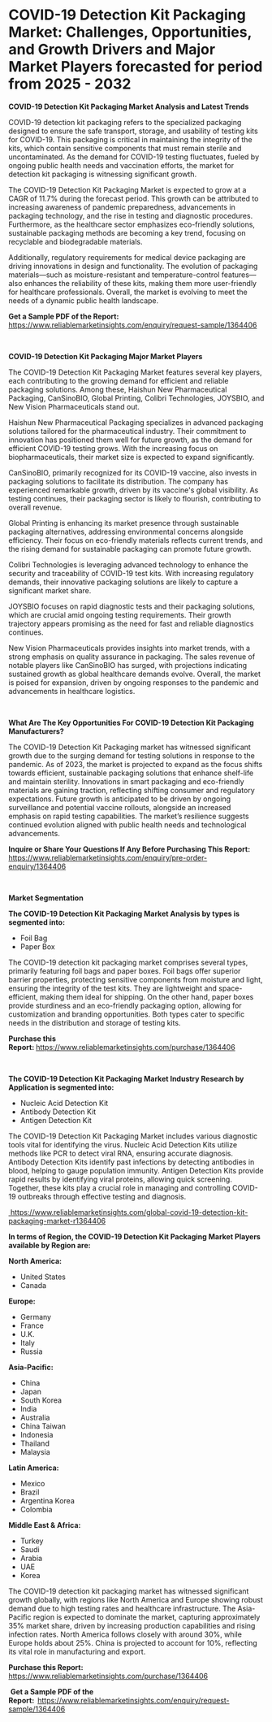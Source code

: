 <p><h1>COVID-19 Detection Kit Packaging Market: Challenges, Opportunities, and Growth Drivers and Major Market Players forecasted for period from 2025 - 2032</h1></p><p><strong>COVID-19 Detection Kit Packaging Market Analysis and Latest Trends</strong></p>
<p><p>COVID-19 detection kit packaging refers to the specialized packaging designed to ensure the safe transport, storage, and usability of testing kits for COVID-19. This packaging is critical in maintaining the integrity of the kits, which contain sensitive components that must remain sterile and uncontaminated. As the demand for COVID-19 testing fluctuates, fueled by ongoing public health needs and vaccination efforts, the market for detection kit packaging is witnessing significant growth.</p><p>The COVID-19 Detection Kit Packaging Market is expected to grow at a CAGR of 11.7% during the forecast period. This growth can be attributed to increasing awareness of pandemic preparedness, advancements in packaging technology, and the rise in testing and diagnostic procedures. Furthermore, as the healthcare sector emphasizes eco-friendly solutions, sustainable packaging methods are becoming a key trend, focusing on recyclable and biodegradable materials.</p><p>Additionally, regulatory requirements for medical device packaging are driving innovations in design and functionality. The evolution of packaging materials—such as moisture-resistant and temperature-control features—also enhances the reliability of these kits, making them more user-friendly for healthcare professionals. Overall, the market is evolving to meet the needs of a dynamic public health landscape.</p></p>
<p><strong>Get a Sample PDF of the Report:&nbsp;</strong> <a href="https://www.reliablemarketinsights.com/enquiry/request-sample/1364406?utm_campaign=3699&utm_medium=2&utm_source=Github&utm_content=ia&utm_term=19042025&utm_id=covid-19-detection-kit-packaging">https://www.reliablemarketinsights.com/enquiry/request-sample/1364406</a></p>
<p>&nbsp;</p>
<p><strong>COVID-19 Detection Kit Packaging Major Market Players</strong></p>
<p><p>The COVID-19 Detection Kit Packaging Market features several key players, each contributing to the growing demand for efficient and reliable packaging solutions. Among these, Haishun New Pharmaceutical Packaging, CanSinoBIO, Global Printing, Colibri Technologies, JOYSBIO, and New Vision Pharmaceuticals stand out.</p><p>Haishun New Pharmaceutical Packaging specializes in advanced packaging solutions tailored for the pharmaceutical industry. Their commitment to innovation has positioned them well for future growth, as the demand for efficient COVID-19 testing grows. With the increasing focus on biopharmaceuticals, their market size is expected to expand significantly.</p><p>CanSinoBIO, primarily recognized for its COVID-19 vaccine, also invests in packaging solutions to facilitate its distribution. The company has experienced remarkable growth, driven by its vaccine's global visibility. As testing continues, their packaging sector is likely to flourish, contributing to overall revenue.</p><p>Global Printing is enhancing its market presence through sustainable packaging alternatives, addressing environmental concerns alongside efficiency. Their focus on eco-friendly materials reflects current trends, and the rising demand for sustainable packaging can promote future growth.</p><p>Colibri Technologies is leveraging advanced technology to enhance the security and traceability of COVID-19 test kits. With increasing regulatory demands, their innovative packaging solutions are likely to capture a significant market share.</p><p>JOYSBIO focuses on rapid diagnostic tests and their packaging solutions, which are crucial amid ongoing testing requirements. Their growth trajectory appears promising as the need for fast and reliable diagnostics continues.</p><p>New Vision Pharmaceuticals provides insights into market trends, with a strong emphasis on quality assurance in packaging. The sales revenue of notable players like CanSinoBIO has surged, with projections indicating sustained growth as global healthcare demands evolve. Overall, the market is poised for expansion, driven by ongoing responses to the pandemic and advancements in healthcare logistics.</p></p>
<p>&nbsp;</p>
<p><strong>What Are The Key Opportunities For COVID-19 Detection Kit Packaging Manufacturers?</strong></p>
<p><p>The COVID-19 Detection Kit Packaging market has witnessed significant growth due to the surging demand for testing solutions in response to the pandemic. As of 2023, the market is projected to expand as the focus shifts towards efficient, sustainable packaging solutions that enhance shelf-life and maintain sterility. Innovations in smart packaging and eco-friendly materials are gaining traction, reflecting shifting consumer and regulatory expectations. Future growth is anticipated to be driven by ongoing surveillance and potential vaccine rollouts, alongside an increased emphasis on rapid testing capabilities. The market’s resilience suggests continued evolution aligned with public health needs and technological advancements.</p></p>
<p><strong>Inquire or Share Your Questions If Any Before Purchasing This Report:</strong> <a href="https://www.reliablemarketinsights.com/enquiry/pre-order-enquiry/1364406?utm_campaign=3699&utm_medium=2&utm_source=Github&utm_content=ia&utm_term=19042025&utm_id=covid-19-detection-kit-packaging">https://www.reliablemarketinsights.com/enquiry/pre-order-enquiry/1364406</a></p>
<p>&nbsp;</p>
<p><strong>Market Segmentation</strong></p>
<p><strong>The COVID-19 Detection Kit Packaging Market Analysis by types is segmented into:</strong></p>
<p><ul><li>Foil Bag</li><li>Paper Box</li></ul></p>
<p><p>The COVID-19 detection kit packaging market comprises several types, primarily featuring foil bags and paper boxes. Foil bags offer superior barrier properties, protecting sensitive components from moisture and light, ensuring the integrity of the test kits. They are lightweight and space-efficient, making them ideal for shipping. On the other hand, paper boxes provide sturdiness and an eco-friendly packaging option, allowing for customization and branding opportunities. Both types cater to specific needs in the distribution and storage of testing kits.</p></p>
<p><strong>Purchase this Report:&nbsp;</strong><a href="https://www.reliablemarketinsights.com/purchase/1364406?utm_campaign=3699&utm_medium=2&utm_source=Github&utm_content=ia&utm_term=19042025&utm_id=covid-19-detection-kit-packaging">https://www.reliablemarketinsights.com/purchase/1364406</a></p>
<p>&nbsp;</p>
<p><strong>The COVID-19 Detection Kit Packaging Market Industry Research by Application is segmented into:</strong></p>
<p><ul><li>Nucleic Acid Detection Kit</li><li>Antibody Detection Kit</li><li>Antigen Detection Kit</li></ul></p>
<p><p>The COVID-19 Detection Kit Packaging Market includes various diagnostic tools vital for identifying the virus. Nucleic Acid Detection Kits utilize methods like PCR to detect viral RNA, ensuring accurate diagnosis. Antibody Detection Kits identify past infections by detecting antibodies in blood, helping to gauge population immunity. Antigen Detection Kits provide rapid results by identifying viral proteins, allowing quick screening. Together, these kits play a crucial role in managing and controlling COVID-19 outbreaks through effective testing and diagnosis.</p></p>
<p><a href="https://www.reliablemarketinsights.com/global-covid-19-detection-kit-packaging-market-r1364406?utm_campaign=3699&utm_medium=2&utm_source=Github&utm_content=ia&utm_term=19042025&utm_id=covid-19-detection-kit-packaging">&nbsp;https://www.reliablemarketinsights.com/global-covid-19-detection-kit-packaging-market-r1364406</a></p>
<p><strong>In terms of Region, the COVID-19 Detection Kit Packaging Market Players available by Region are:</strong></p>
<p>
    <p> <strong> North America: </strong>
        <ul>
            <li>United States</li>
            <li>Canada</li>
        </ul>
        </p> 
    <p> <strong> Europe: </strong>
        <ul>
            <li>Germany</li>
            <li>France</li>
            <li>U.K.</li>
            <li>Italy</li>
            <li>Russia</li>
        </ul>
        </p> 
    <p> <strong> Asia-Pacific: </strong>
        <ul>
            <li>China</li>
            <li>Japan</li>
            <li>South Korea</li>
            <li>India</li>
            <li>Australia</li>
            <li>China Taiwan</li>
            <li>Indonesia</li>
            <li>Thailand</li>
            <li>Malaysia</li>
        </ul>
        </p> 
    <p> <strong> Latin America: </strong>
        <ul>
            <li>Mexico</li>
            <li>Brazil</li>
            <li>Argentina Korea</li>
            <li>Colombia</li>
        </ul>
        </p> 
    <p> <strong> Middle East & Africa: </strong>
        <ul>
            <li>Turkey</li>
            <li>Saudi</li>
            <li>Arabia</li>
            <li>UAE</li>
            <li>Korea</li>
        </ul>
    </p>
    </p>
<p><p>The COVID-19 detection kit packaging market has witnessed significant growth globally, with regions like North America and Europe showing robust demand due to high testing rates and healthcare infrastructure. The Asia-Pacific region is expected to dominate the market, capturing approximately 35% market share, driven by increasing production capabilities and rising infection rates. North America follows closely with around 30%, while Europe holds about 25%. China is projected to account for 10%, reflecting its vital role in manufacturing and export.</p></p>
<p><strong>Purchase this Report: </strong><a href="https://www.reliablemarketinsights.com/purchase/1364406?utm_campaign=3699&utm_medium=2&utm_source=Github&utm_content=ia&utm_term=19042025&utm_id=covid-19-detection-kit-packaging">https://www.reliablemarketinsights.com/purchase/1364406</a></p>
<p>&nbsp;<strong>Get a Sample PDF of the Report:&nbsp;&nbsp;</strong><a href="https://www.reliablemarketinsights.com/enquiry/request-sample/1364406?utm_campaign=3699&utm_medium=2&utm_source=Github&utm_content=ia&utm_term=19042025&utm_id=covid-19-detection-kit-packaging">https://www.reliablemarketinsights.com/enquiry/request-sample/1364406</a></p>
<p><strong></strong></p>
<p><p></p><p></p><p></p></p>